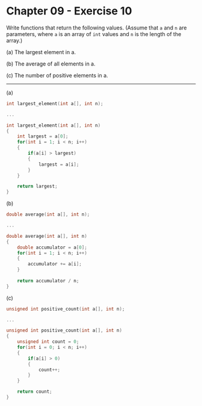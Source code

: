 # Chapter 09 - Exercise 10

Write functions that return the following values.  (Assume that `a` and `n` are
parameters, where `a` is an array of `int` values and `n` is the length of the
array.)

(a) The largest element in a.

(b) The average of all elements in a.

(c) The number of positive elements in a.


---

(a)
```C
int largest_element(int a[], int n);

...

int largest_element(int a[], int n)
{
    int largest = a[0];
    for(int i = 1; i < n; i++)
    {
        if(a[i] > largest)
        {
            largest = a[i];
        }
    }

    return largest;
}
```

(b)
```C
double average(int a[], int n);

...

double average(int a[], int n)
{
    double accumulator = a[0];
    for(int i = 1; i < n; i++)
    {
        accumulator += a[i];
    }
    
    return accumulator / n;
}
```

(c)
```C
unsigned int positive_count(int a[], int n);

...

unsigned int positive_count(int a[], int n)
{
    unsigned int count = 0;
    for(int i = 0; i < n; i++)
    {
        if(a[i] > 0)
        {
            count++;
        }
    }

    return count;
}
```
